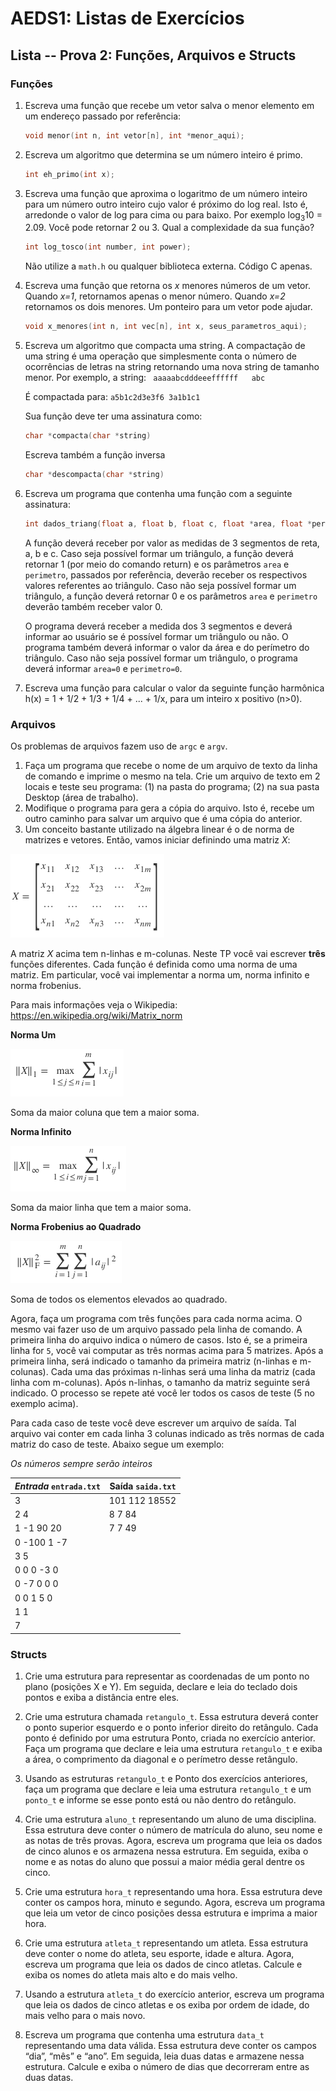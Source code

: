 # AEDS1: Listas de Exercícios

## Lista -- Prova 2: Funções, Arquivos e Structs

### Funções

1. Escreva uma função que recebe um vetor salva o menor elemento em um
   endereço passado por referência:
   ```c
   void menor(int n, int vetor[n], int *menor_aqui);
   ```

1. Escreva um algoritmo que determina se um número inteiro é primo.
   ```c
   int eh_primo(int x);
   ```

1. Escreva uma função que aproxima o logaritmo de um número inteiro para um
   número outro inteiro cujo valor é próximo do log real. Isto é, arredonde o
   valor de log para cima ou para baixo. Por exemplo log<sub>3</sub>10 = 2.09.
   Você pode retornar 2 ou 3. Qual a complexidade da sua função?
   ```c
   int log_tosco(int number, int power);
   ```
   Não utilize a `math.h` ou qualquer biblioteca externa. Código C apenas.

1. Escreva uma função que retorna os *x* menores números de um vetor. Quando
   *x=1*, retornamos apenas o menor número. Quando *x=2* retornamos os dois
   menores. Um ponteiro para um vetor pode ajudar.
   ```c
   void x_menores(int n, int vec[n], int x, seus_parametros_aqui);
   ```

1. Escreva um algoritmo que compacta uma string. A compactação de uma string
   é uma operação que simplesmente conta o número de ocorrências de letras na
   string retornando uma nova string de tamanho menor. Por exemplo, a string:
   ``` aaaaabcdddeeeffffff   abc```

   É compactada para:
   ```a5b1c2d3e3f6 3a1b1c1```

   Sua função deve ter uma assinatura como:
   ```c
   char *compacta(char *string)
   ```

   Escreva também a função inversa
   ```c
   char *descompacta(char *string)
   ```

1. Escreva um programa que contenha uma função com a seguinte assinatura:
   ```c
   int dados_triang(float a, float b, float c, float *area, float *perímetro);
   ```

   A função deverá receber por valor as medidas de 3 segmentos de reta, a, b e
   c.  Caso seja possível formar um triângulo, a função deverá retornar 1 (por
   meio do comando return) e os parâmetros `area` e `perimetro`, passados por
   referência, deverão receber os respectivos valores referentes ao triângulo.
   Caso não seja possível formar um triângulo, a função deverá retornar 0 e os
   parâmetros `area` e `perimetro` deverão também receber valor 0.

   O programa deverá receber a medida dos 3 segmentos e deverá informar ao
   usuário se é possível formar um triângulo ou não. O programa também deverá
   informar o valor da área e do perímetro do triângulo. Caso não seja possível
   formar um triângulo, o programa deverá informar `area=0` e `perimetro=0`.

1. Escreva uma função para calcular o valor da seguinte função harmônica
   h(x) = 1 + 1/2 + 1/3 + 1/4 + ... + 1/x, para um inteiro x positivo (n>0).

### Arquivos

Os problemas de arquivos fazem uso de `argc` e `argv`.

1. Faça um programa que recebe o nome de um arquivo de texto da linha de comando
   e imprime o mesmo na tela. Crie um arquivo de texto em 2 locais e teste seu
   programa: (1) na pasta do programa; (2) na sua pasta Desktop (área de trabalho).
1. Modifique o programa para gera a cópia do arquivo. Isto é, recebe um outro caminho
   para salvar um arquivo que é uma cópia do anterior.
1. Um conceito bastante utilizado na álgebra linear é o de norma de matrizes e
   vetores. Então, vamos iniciar definindo uma matriz *X*:

![Matriz](matriz.png)

<!---
$$
X = \begin{bmatrix}
    x_{11}       & x_{12} & x_{13} & \dots & x_{1m} \\
    x_{21}       & x_{22} & x_{23} & \dots & x_{2m}\\
   \dots & \dots & \dots & \dots & \dots\\
    x_{n1}       & x_{n2} & x_{n3} & \dots & x_{nm}
\end{bmatrix}
$$
-->

A matriz *X* acima tem n-linhas e m-colunas. Neste TP você vai escrever **três**
funções diferentes. Cada função é definida como uma norma de uma matriz.
Em particular, você vai implementar a norma um, norma infinito e norma
frobenius. 

Para mais informações veja o Wikipedia:
https://en.wikipedia.org/wiki/Matrix_norm

**Norma Um**

![Norma1](normaum.png)

<!---
$$ \|X\|_1 = \max_{1 \leq j \leq n} \sum_{i=1}^m | x_{ij} | $$
--->

Soma da maior coluna que tem a maior soma.

**Norma Infinito**

![NormaInf](normainf.png)

<!---
$$ \|X\|_\infty = \max_{1 \leq i \leq m} \sum _{j=1}^n | x_{ij} | $$
--->

Soma da maior linha que tem a maior soma.

**Norma Frobenius ao Quadrado**

![NormaFro](normfro.png)

<!---
$$\|X\|_{\rm F}^2 =\sum_{i=1}^m\sum_{j=1}^n |a_{ij}|^2 $$
--->

Soma de todos os elementos elevados ao quadrado.

Agora, faça um programa com três funções para cada norma acima. O mesmo vai
fazer uso de um arquivo passado pela linha de comando. A primeira linha do
arquivo indica o número de casos. Isto é, se a primeira linha for `5`, você vai
computar as três normas acima para 5 matrizes. Após a primeira linha, será
indicado o tamanho da primeira matriz (n-linhas e m-colunas). Cada uma das
próximas n-linhas será uma linha da matriz (cada linha com m-colunas). Após
n-linhas, o tamanho da matriz seguinte será indicado. O processo se repete até
você ler todos os casos de teste (5 no exemplo acima).

Para cada caso de teste você deve escrever um arquivo de saída. Tal arquivo vai
conter em cada linha 3 colunas indicado as três normas de cada matriz do caso de
teste. Abaixo segue um exemplo:

*Os números sempre serão inteiros*

| *Entrada* `entrada.txt` | Saída `saida.txt` |
|-------------------------|-------------------|
|3                        | 101 112  18552    |
|2 4                      | 8 7 84            |
|1 -1 90 20               | 7 7 49            |
|0 -100 1 -7              |                   |
|3 5                      |                   |
|0 0 0 -3 0               |                   |
|0 -7 0 0 0               |                   |
|0 0 1 5 0                |                   |
|1 1                      |                   |
|7                        |                   |


### Structs

1. Crie uma estrutura para representar as coordenadas de um ponto no plano
   (posições X e Y). Em seguida, declare e leia do teclado dois pontos e exiba
   a distância entre eles.

1. Crie uma estrutura chamada `retangulo_t`. Essa estrutura deverá conter o
   ponto superior esquerdo e o ponto inferior direito do retângulo. Cada ponto
   é definido por uma estrutura Ponto, criada no exercício anterior. Faça um
   programa que declare e leia uma estrutura `retangulo_t` e exiba a área, o
   comprimento da diagonal e o perímetro desse retângulo.

1. Usando as estruturas `retangulo_t` e Ponto dos exercícios anteriores, faça
   um programa que declare e leia uma estrutura `retangulo_t` e um `ponto_t` e
   informe se esse ponto está ou não dentro do retângulo.

1. Crie uma estrutura `aluno_t` representando um aluno de uma disciplina. Essa
   estrutura deve conter o número de matrícula do aluno, seu nome e as notas de
   três provas. Agora, escreva um programa que leia os dados de cinco alunos e
   os armazena nessa estrutura. Em seguida, exiba o nome e as notas do aluno
   que possui a maior média geral dentre os cinco.

1. Crie uma estrutura `hora_t` representando uma hora. Essa estrutura deve
   conter os campos hora, minuto e segundo. Agora, escreva um programa que leia
   um vetor de cinco posições dessa estrutura e imprima a maior hora.

1. Crie uma estrutura `atleta_t` representando um atleta. Essa estrutura deve
   conter o nome do atleta, seu esporte, idade e altura. Agora, escreva um
   programa que leia os dados de cinco atletas.  Calcule e exiba os nomes do
   atleta mais alto e do mais velho.

1. Usando a estrutura `atleta_t` do exercício anterior, escreva um programa que
   leia os dados de cinco atletas e os exiba por ordem de idade, do mais velho
   para o mais novo.

1. Escreva um programa que contenha uma estrutura `data_t` representando uma
   data válida. Essa estrutura deve conter os campos “dia”, “mês” e “ano”. Em
   seguida, leia duas datas e armazene nessa estrutura. Calcule e exiba o
   número de dias que decorreram entre as duas datas.
